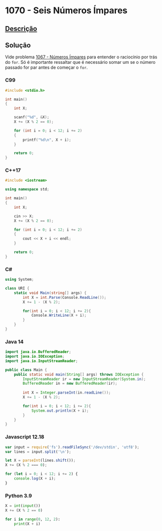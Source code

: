 # 1070 - Seis Números Ímpares

## [Descrição](https://www.beecrowd.com.br/judge/pt/problems/view/1070)

## Solução

Vide problema [1067 - Números Ímpares](../1067/README.md) para entender o raciocínio por trás do `for`. Só é importante ressaltar que é necessário somar um se o número passado for par antes de começar o `for`.

### C99

```c
#include <stdio.h>

int main()
{
    int X;

    scanf("%d", &X);
    X += (X % 2 == 0);

    for (int i = 0; i < 12; i += 2)
    {
        printf("%d\n", X + i);
    }

    return 0;
}
```

### C++17

```cpp
#include <iostream>

using namespace std;

int main()
{
    int X;

    cin >> X;
    X += (X % 2 == 0);

    for (int i = 0; i < 12; i += 2)
    {
        cout << X + i << endl;
    }

    return 0;
}
```

### C#

```cs
using System;

class URI {
    static void Main(string[] args) {
        int X = int.Parse(Console.ReadLine());
        X += 1 - (X % 2);

        for(int i = 0; i < 12; i += 2){
            Console.WriteLine(X + i);
        }
    }
}
```

### Java 14

```java
import java.io.BufferedReader;
import java.io.IOException;
import java.io.InputStreamReader;

public class Main {
    public static void main(String[] args) throws IOException {
        InputStreamReader ir = new InputStreamReader(System.in);
        BufferedReader in = new BufferedReader(ir);
        
        int X = Integer.parseInt(in.readLine());
        X += 1 - (X % 2);

        for(int i = 0; i < 12; i += 2){
            System.out.println(X + i);
        }
    }
}
```

### Javascript 12.18

```js
var input = require('fs').readFileSync('/dev/stdin', 'utf8');
var lines = input.split('\n');

let X = parseInt(lines.shift());
X += (X % 2 === 0);

for (let i = 0; i < 12; i += 2) {
    console.log(X + i);
}
```

### Python 3.9

```py
X = int(input())
X += (X % 2 == 0)

for i in range(0, 12, 2):
    print(X + i)
```